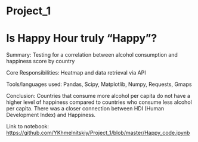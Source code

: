 # Project_1
# Is Happy Hour truly “Happy”? 

Summary: Testing for a correlation between alcohol consumption and happiness score by country

Core Responsibilities: Heatmap and data retrieval via API

Tools/languages used: Pandas, Scipy, Matplotlib, Numpy, Requests, Gmaps

Conclusion: Countries that consume more alcohol per capita do not have a higher level of happiness compared to countries who consume less alcohol per capita. There was a closer connection between HDI (Human Development Index) and Happiness.


Link to notebook: https://github.com/YKhmelnitskiy/Project_1/blob/master/Happy_code.ipynb
